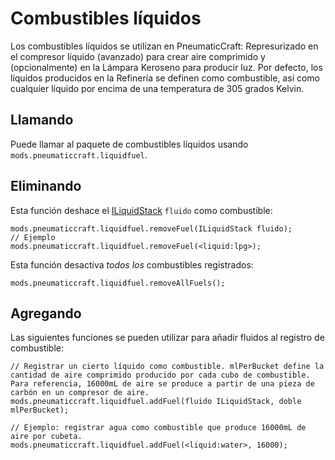 # Combustibles líquidos

Los combustibles líquidos se utilizan en PneumaticCraft: Represurizado en el compresor líquido (avanzado) para crear aire comprimido y (opcionalmente) en la Lámpara Keroseno para producir luz. Por defecto, los líquidos producidos en la Refinería se definen como combustible, así como cualquier líquido por encima de una temperatura de 305 grados Kelvin.

## Llamando

Puede llamar al paquete de combustibles líquidos usando `mods.pneumaticcraft.liquidfuel`.

## Eliminando

Esta función deshace el [ILiquidStack](/Vanilla/Liquids/ILiquidStack/) `fluido` como combustible:

```zenscript
mods.pneumaticcraft.liquidfuel.removeFuel(ILiquidStack fluido);
// Ejemplo
mods.pneumaticcraft.liquidfuel.removeFuel(<liquid:lpg>);
```

Esta función desactiva *todos los* combustibles registrados:

```zenscript
mods.pneumaticcraft.liquidfuel.removeAllFuels();
```

## Agregando

Las siguientes funciones se pueden utilizar para añadir fluidos al registro de combustible:

```zenscript
// Registrar un cierto líquido como combustible. mlPerBucket define la cantidad de aire comprimido producido por cada cubo de combustible. Para referencia, 16000mL de aire se produce a partir de una pieza de carbón en un compresor de aire.
mods.pneumaticcraft.liquidfuel.addFuel(fluido ILiquidStack, doble mlPerBucket);

// Ejemplo: registrar agua como combustible que produce 16000mL de aire por cubeta.
mods.pneumaticcraft.liquidfuel.addFuel(<liquid:water>, 16000);
```